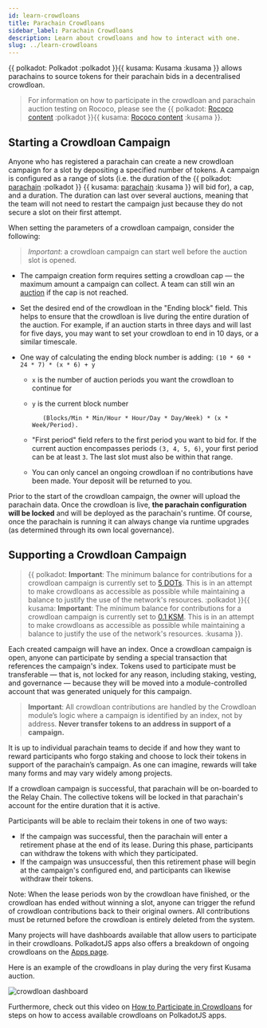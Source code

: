 ```yaml
---
id: learn-crowdloans
title: Parachain Crowdloans
sidebar_label: Parachain Crowdloans
description: Learn about crowdloans and how to interact with one.
slug: ../learn-crowdloans
---
```


{{ polkadot: Polkadot :polkadot }}{{ kusama: Kusama :kusama }} allows parachains to source tokens
for their parachain bids in a decentralised crowdloan.

> For information on how to participate in the crowdloan and parachain auction testing on
> Rococo, please see the {{ polkadot: [Rococo content](../build/build-parachains.md##testing-a-parachains:-rococo-testnet) :polkadot }}{{ kusama: [Rococo content](../build/mirror-build-parachains.md##testing-a-parachains:-rococo-testnet) :kusama }}.

## Starting a Crowdloan Campaign

Anyone who has registered a parachain can create a new crowdloan campaign for a slot
by depositing a specified number of tokens. A campaign is configured as a
range of slots (i.e. the duration of the {{ polkadot: [parachain](learn-parachains.md) :polkadot }}
{{ kusama: [parachain](mirror-learn-parachains.md) :kusama }} will bid for), a cap, and a duration.
The duration can last over several auctions, meaning that the team will not need to restart the
campaign just because they do not secure a slot on their first attempt.

When setting the parameters of a crowdloan campaign, consider the following:
> *Important*: a crowdloan campaign can start well before the auction slot is opened.
- The campaign creation form requires setting a crowdloan cap &mdash; the maximum amount a campaign
  can collect. A team can still win an [auction](learn-auction.md) if the cap is not reached.
- Set the desired end of the crowdloan in the "Ending block" field. This helps to ensure that the
  crowdloan is live during the entire duration of the auction. For example, if an auction starts in
  three days and will last for five days, you may want to set your crowdloan to end in 10 days, or a
  similar timescale. 
  
- One way of calculating the ending block number is adding:  `(10 * 60 * 24 * 7) * (x * 6) + y`
  - `x` is the number of auction periods you want the crowdloan to continue for 
  - `y` is the current block number

           (Blocks/Min * Min/Hour * Hour/Day * Day/Week) * (x * Week/Period).

  - "First period" field refers to the first period you want to bid for. If the current auction
    encompasses periods `(3, 4, 5, 6)`, your first period can be at least `3`. The last slot must also
    be within that range.
  - You can only cancel an ongoing crowdloan if no contributions have been made. Your deposit will be
    returned to you.

Prior to the start of the crowdloan campaign, the owner will upload the parachain data. Once 
the crowdloan is live, **the parachain configuration will be locked** and will be deployed as
the parachain's runtime.  Of course, once the parachain is running it can always change via 
runtime upgrades (as determined through its own local governance).

## Supporting a Crowdloan Campaign

> {{ polkadot: **Important**: The minimum balance for contributions for a crowdloan campaign is 
> currently set to [5 DOTs](https://github.com/paritytech/polkadot/blob/master/runtime/polkadot/src/lib.rs#L1196). This is in an attempt to make crowdloans as accessible as possible while maintaining a 
> balance to justify the use of the network's resources. :polkadot }}{{ kusama: 
> **Important**: The minimum balance for contributions for a crowdloan campaign is currently set to
> [0.1 KSM](https://github.com/paritytech/polkadot/blob/master/runtime/kusama/src/lib.rs#L1218). 
> This is in an attempt to make crowdloans as accessible as possible while maintaining a balance to 
> justify the use of the network's resources. :kusama }}.

Each created campaign will have an index. Once a crowdloan campaign is open, anyone can participate
by sending a special transaction that references the campaign's index. Tokens used to participate
must be transferable &mdash; that is, not locked for any reason, including staking, vesting, and
governance &mdash; because they will be moved into a module-controlled account that was generated
uniquely for this campaign.

> **Important**: All crowdloan contributions are handled by the Crowdloan module’s logic where a
> campaign is identified by an index, not by address. **Never transfer tokens to an address in 
> support of a campaign.**

It is up to individual parachain teams to decide if and how they want to reward participants who
forgo staking and choose to lock their tokens in support of the parachain’s campaign. As one can
imagine, rewards will take many forms and may vary widely among projects.

If a crowdloan campaign is successful, that parachain will be on-boarded to the Relay Chain. The
collective tokens will be locked in that parachain's account for the entire duration that it is
active.

Participants will be able to reclaim their tokens in one of two ways:

- If the campaign was successful, then the parachain will enter a retirement phase at the end of its
  lease. During this phase, participants can withdraw the tokens with which they participated.
- If the campaign was unsuccessful, then this retirement phase will begin at the campaign's
  configured end, and participants can likewise withdraw their tokens.

Note: When the lease periods won by the crowdloan have finished, or the crowdloan has ended without
winning a slot, anyone can trigger the refund of crowdloan contributions back to their original
owners. All contributions must be returned before the crowdloan is entirely deleted from the system.

Many projects will have dashboards available that allow users to participate in their crowdloans.
PolkadotJS apps also offers a breakdown of ongoing crowdloans on the
[Apps page](https://polkadot.js.org/apps/?rpc=wss%3A%2F%2Fkusama-rpc.polkadot.io#/parachains/crowdloan).

Here is an example of the crowdloans in play during the very first Kusama auction.

![crowdloan dashboard](../assets/kusama-crowdloans.png)

Furthermore, check out this video on
[How to Participate in Crowdloans](https://www.youtube.com/watch?v=YrTxDufrcQM) for steps on how to
access available crowdloans on PolkadotJS apps.
